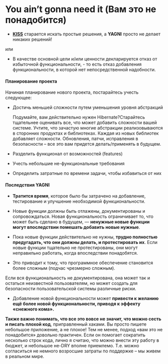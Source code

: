 # You ain’t gonna need it (Вам это не понадобится)

- [**KISS**][KISS] старается искать простые решения, а **YAGNI** просто не делает никаких решений!

или

- В качестве основной цели и/или ценности декларируется отказ от избыточной функциональности, - то есть отказ добавления функциональности, в которой нет непосредственной надобности.

#### Планирование проекта

Начиная планирование нового проекта, постарайтесь учесть следующее:

- Достичь меньшей сложности путем уменьшения уровня абстракций

  Подумайте, вам действительно нужен Hibernate?Старайтесь тщательнее оценивать все, что может добавить сложности вашей системе. Учтите, что зачастую многие абстракции реализовываются в сторонних продуктах и библиотеках. Каждая из новых библиотек добавляет сложности. Обновления, патчи, исправления в безопасности – все это вам придется делать/применять в будущем.

- Разделить функционал от возможностей (features)

- Учесть небольшие не-функциональные требования

- Определить затратные по времени задачи, чтобы избавиться от них

#### Последствия YAGNI

- **Тратится время**, которое было бы затрачено на добавление, тестирование и улучшение необходимой функциональности.

- Новые функции должны быть отлажены, документированы и сопровождаться.
Новая функциональность ограничивает то, что может быть сделано в будущем, — **ненужные новые функции могут впоследствии помешать добавить новые нужные**.

- Пока новые функции действительно не нужны, **трудно полностью предугадать, что они должны делать, и протестировать их**. Если новые функции тщательно не протестированы, они могут неправильно работать, когда впоследствии понадобятся.

- Это приводит к тому, что программное обеспечение становится более сложным (подчас чрезмерно сложным).

Если вся функциональность не документирована, она может так и остаться неизвестной пользователям, но может создать для безопасности пользовательской системы различные риски.

- Добавление новой функциональности может **привести к желанию ещё более новой функциональности, приводя к эффекту «снежного кома».**


**Также важно понимать, что все это вовсе не значит, что можно сесть и писать плохой код**, приправленный хаками. Вы просто пишете небольшое приложение, а не плохое! Тем не менее, подход «вам это не понадобится» довольно практичен. Если он помогает сократить несколько строк кода, лично я считаю, что можно внести эту работу в бюджет, и небольшое не-DRY вполне приемлемо. Т.е. можно согласиться не немного возросшие затраты по поддержке – мы живем в реальном мире.

[KISS]: </src/AdditionalDocs/KISS.md>